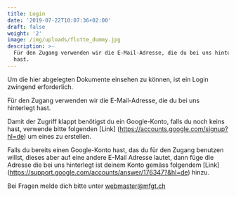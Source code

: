 ```yaml
---
title: Login
date: '2019-07-22T10:07:36+02:00'
draft: false
weight: '2'
image: /img/uploads/flotte_dummy.jpg
description: >-
  Für den Zugang verwenden wir die E-Mail-Adresse, die du bei uns hinterlegt
  hast.
---
```

Um die hier abgelegten Dokumente einsehen zu können, ist ein Login zwingend erforderlich.

Für den Zugang verwenden wir die E-Mail-Adresse, die du bei uns hinterlegt hast.

Damit der Zugriff klappt benötigst du ein Google-Konto, falls du noch keins hast, verwende bitte folgenden [Link] (https://accounts.google.com/signup?hl=de) um eines zu erstellen.

Falls du bereits einen Google-Konto hast, das du für den Zugang benutzen willst, dieses aber auf eine andere E-Mail Adresse lautet, dann füge die Adresse die bei uns hinterlegt ist deinem Konto gemäss folgendem [Link] (https://support.google.com/accounts/answer/176347?&hl=de) hinzu.

Bei Fragen melde dich bitte unter webmaster@mfgt.ch
